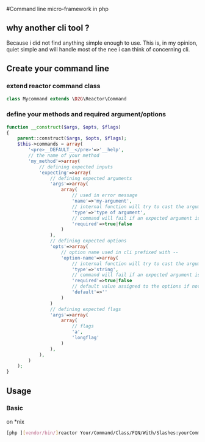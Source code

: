 #Command line micro-framework in php

## why another cli tool ?
Because i did not find anything simple enough to use.
This is, in my opinion, quiet simple and will handle most of the nee i can think of concerning cli.

## Create your command line
### extend reactor command class
```php
class Mycommand extends \D2G\Reactor\Command
```
### define your methods and required argument/options
```php
function __construct($args, $opts, $flags)
{
    parent::construct($args, $opts, $flags);
    $this->commands = array(
        '<pre>__DEFAULT__</pre>'=>'__help',
        // the name of your method
        'my_method'=>array(
            // defining expected inputs 
            'expecting'=>array(
                // defining expected arguments
                'args'=>array(
                    array(
                        // used in error message
                        'name'=>'my-argument',
                        // internal function will try to cast the argument to this type
                        'type'=>'type of argument',
                        // command will fail if an expected argument is not present
                        'required'=>true|false
                    )
                ),
                // defining expected options
                'opts'=>array(
                    // option name used in cli prefixed with --
                    'option-name'=>array(
                        // internal function will try to cast the argument to this type
                        'type'=>'string',
                        // command will fail if an expected argument is not present
                        'required'=>true|false
                        // default value assigned to the options if not given
                        'default'=>''
                    )
                )
                // defining expected flags
                'args'=>array(
                    array(
                        // flags
                        'a',
                        'longflag'
                    )
                ),
            ),
        )
    );
}
```
## Usage
### Basic
on *nix
```sh
[php ][vendor/bin/]reactor Your/Command/Class/FQN/With/Slashes:yourCommandMethod firstArg secondArg --myOption=myOptionValue --myOtherOpt="value encapsed" -longFlag -a
```
